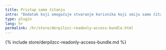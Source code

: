 ```yaml
---
title: Pristup samo čitanju
intro: "Dodatak koji omogućuje stvaranje korisnika koji smiju samo čitati vremena zabilježena za određeno poduzeće."
type: plugin
lang: hr
permalink: /hr/store/derpilzcc-readonly-access-bundle.html
---
```


{% include store/derpilzcc-readonly-access-bundle.md %}
